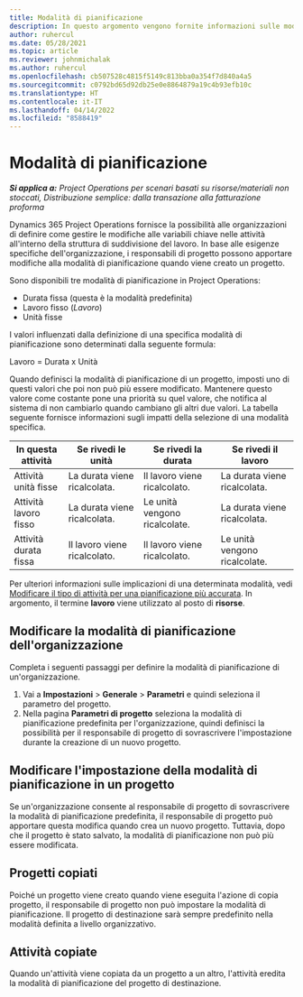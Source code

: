 ```yaml
---
title: Modalità di pianificazione
description: In questo argomento vengono fornite informazioni sulle modalità di pianificazione.
author: ruhercul
ms.date: 05/28/2021
ms.topic: article
ms.reviewer: johnmichalak
ms.author: ruhercul
ms.openlocfilehash: cb507528c4815f5149c813bba0a354f7d840a4a5
ms.sourcegitcommit: c0792bd65d92db25e0e8864879a19c4b93efb10c
ms.translationtype: HT
ms.contentlocale: it-IT
ms.lasthandoff: 04/14/2022
ms.locfileid: "8588419"
---
```

# <a name="scheduling-modes"></a>Modalità di pianificazione

_**Si applica a:** Project Operations per scenari basati su risorse/materiali non stoccati, Distribuzione semplice: dalla transazione alla fatturazione proforma_


Dynamics 365 Project Operations fornisce la possibilità alle organizzazioni di definire come gestire le modifiche alle variabili chiave nelle attività all'interno della struttura di suddivisione del lavoro. In base alle esigenze specifiche dell'organizzazione, i responsabili di progetto possono apportare modifiche alla modalità di pianificazione quando viene creato un progetto.

Sono disponibili tre modalità di pianificazione in Project Operations:

  - Durata fissa (questa è la modalità predefinita)
  - Lavoro fisso (*Lavoro*)
  - Unità fisse

I valori influenzati dalla definizione di una specifica modalità di pianificazione sono determinati dalla seguente formula:

  Lavoro = Durata x Unità

Quando definisci la modalità di pianificazione di un progetto, imposti uno di questi valori che poi non può più essere modificato. Mantenere questo valore come costante pone una priorità su quel valore, che notifica al sistema di non cambiarlo quando cambiano gli altri due valori. La tabella seguente fornisce informazioni sugli impatti della selezione di una modalità specifica.

| **In questa attività**             | **Se rivedi le unità**   | **Se rivedi la durata** | **Se rivedi il lavoro**  |
|----------------------|---------------------------|----------------------------|---------------------------|
| Attività unità fisse     | La durata viene ricalcolata. | Il lavoro viene ricalcolato.    | La durata viene ricalcolata. |
| Attività lavoro fisso    | La durata viene ricalcolata. | Le unità vengono ricalcolate.    | La durata viene ricalcolata. |
| Attività durata fissa  | Il lavoro viene ricalcolato.   | Il lavoro viene ricalcolato.    | Le unità vengono ricalcolate.   |

Per ulteriori informazioni sulle implicazioni di una determinata modalità, vedi [Modificare il tipo di attività per una pianificazione più accurata](https://support.microsoft.com/en-us/office/change-the-task-type-for-more-accurate-scheduling-b0b969ad-45bc-4e9e-8967-435587548a72). In argomento, il termine **lavoro** viene utilizzato al posto di **risorse**.

## <a name="change-the-organizations-scheduling-mode"></a>Modificare la modalità di pianificazione dell'organizzazione

Completa i seguenti passaggi per definire la modalità di pianificazione di un'organizzazione.

1. Vai a **Impostazioni** \> **Generale** \> **Parametri** e quindi seleziona il parametro del progetto. 
2. Nella pagina **Parametri di progetto** seleziona la modalità di pianificazione predefinita per l'organizzazione, quindi definisci la possibilità per il responsabile di progetto di sovrascrivere l'impostazione durante la creazione di un nuovo progetto.

## <a name="change-the-scheduling-mode-setting-on-a-project"></a>Modificare l'impostazione della modalità di pianificazione in un progetto

Se un'organizzazione consente al responsabile di progetto di sovrascrivere la modalità di pianificazione predefinita, il responsabile di progetto può apportare questa modifica quando crea un nuovo progetto. Tuttavia, dopo che il progetto è stato salvato, la modalità di pianificazione non può più essere modificata.

## <a name="copied-projects"></a>Progetti copiati

Poiché un progetto viene creato quando viene eseguita l'azione di copia progetto, il responsabile di progetto non può impostare la modalità di pianificazione. Il progetto di destinazione sarà sempre predefinito nella modalità definita a livello organizzativo.

## <a name="copied-tasks"></a>Attività copiate

Quando un'attività viene copiata da un progetto a un altro, l'attività eredita la modalità di pianificazione del progetto di destinazione.
